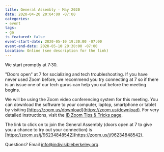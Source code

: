 ```yaml
---
title: General Assembly - May 2020
date: 2020-04-20 20:04:00 -07:00
categories:
- event
tags:
- ga
is featured: false
event-start-date: 2020-05-10 19:30:00 -07:00
event-end-date: 2020-05-10 20:30:00 -07:00
Location: Online (see description for the link)
---
```


We start promptly at 7:30.

"Doors open" at 7 for socializing and tech troubleshooting. If you have never used Zoom before, we recommend you try connecting at 7 so if there is an issue one of our tech gurus can help you out before the meeting begins.

We will be using the Zoom video conferencing system for this meeting. You can download the software to your computer, laptop, smartphone or tablet by visiting [https://zoom.us/download](https://zoom.us/download). For very detailed instructions, visit the [IB Zoom Tips & Tricks page](https://docs.google.com/document/d/1l0nC77XppLlZaSN_Sn9AeMpFMLEZG4ED9PfaOLoJuzE/edit).

The link to click on to join the General Assembly (doors open at 7 to give you a chance to try out your connection) is [https://zoom.us/j/96234848542](https://zoom.us/j/96234848542).

Questions? Email info@indivisibleberkeley.org.